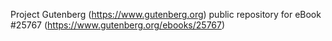 Project Gutenberg (https://www.gutenberg.org) public repository for eBook #25767 (https://www.gutenberg.org/ebooks/25767)
